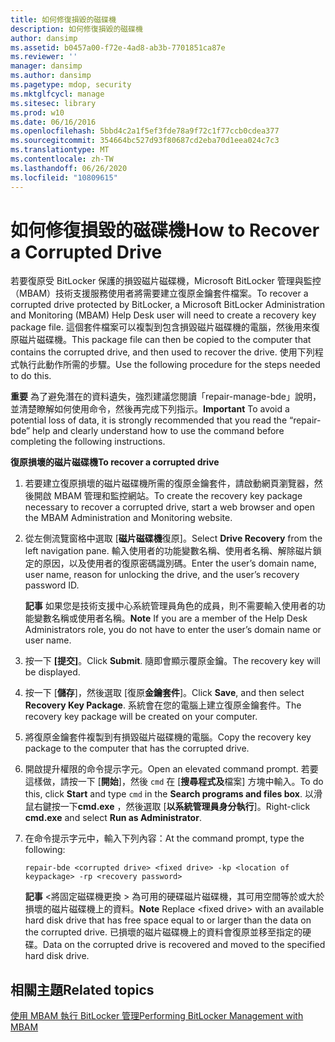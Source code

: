 ```yaml
---
title: 如何修復損毀的磁碟機
description: 如何修復損毀的磁碟機
author: dansimp
ms.assetid: b0457a00-f72e-4ad8-ab3b-7701851ca87e
ms.reviewer: ''
manager: dansimp
ms.author: dansimp
ms.pagetype: mdop, security
ms.mktglfcycl: manage
ms.sitesec: library
ms.prod: w10
ms.date: 06/16/2016
ms.openlocfilehash: 5bbd4c2a1f5ef3fde78a9f72c1f77ccb0cdea377
ms.sourcegitcommit: 354664bc527d93f80687cd2eba70d1eea024c7c3
ms.translationtype: MT
ms.contentlocale: zh-TW
ms.lasthandoff: 06/26/2020
ms.locfileid: "10809615"
---
```

# <span data-ttu-id="5faaa-103">如何修復損毀的磁碟機</span><span class="sxs-lookup"><span data-stu-id="5faaa-103">How to Recover a Corrupted Drive</span></span>


<span data-ttu-id="5faaa-104">若要復原受 BitLocker 保護的損毀磁片磁碟機，Microsoft BitLocker 管理與監控（MBAM）技術支援服務使用者將需要建立復原金鑰套件檔案。</span><span class="sxs-lookup"><span data-stu-id="5faaa-104">To recover a corrupted drive protected by BitLocker, a Microsoft BitLocker Administration and Monitoring (MBAM) Help Desk user will need to create a recovery key package file.</span></span> <span data-ttu-id="5faaa-105">這個套件檔案可以複製到包含損毀磁片磁碟機的電腦，然後用來復原磁片磁碟機。</span><span class="sxs-lookup"><span data-stu-id="5faaa-105">This package file can then be copied to the computer that contains the corrupted drive, and then used to recover the drive.</span></span> <span data-ttu-id="5faaa-106">使用下列程式執行此動作所需的步驟。</span><span class="sxs-lookup"><span data-stu-id="5faaa-106">Use the following procedure for the steps needed to do this.</span></span>

<span data-ttu-id="5faaa-107">**重要** 為了避免潛在的資料遺失，強烈建議您閱讀「repair-manage-bde」說明，並清楚瞭解如何使用命令，然後再完成下列指示。</span><span class="sxs-lookup"><span data-stu-id="5faaa-107">**Important** To avoid a potential loss of data, it is strongly recommended that you read the “repair-bde” help and clearly understand how to use the command before completing the following instructions.</span></span>

 

**<span data-ttu-id="5faaa-108">復原損壞的磁片磁碟機</span><span class="sxs-lookup"><span data-stu-id="5faaa-108">To recover a corrupted drive</span></span>**

1.  <span data-ttu-id="5faaa-109">若要建立復原損壞的磁片磁碟機所需的復原金鑰套件，請啟動網頁瀏覽器，然後開啟 MBAM 管理和監控網站。</span><span class="sxs-lookup"><span data-stu-id="5faaa-109">To create the recovery key package necessary to recover a corrupted drive, start a web browser and open the MBAM Administration and Monitoring website.</span></span>

2.  <span data-ttu-id="5faaa-110">從左側流覽窗格中選取 [**磁片磁碟機**復原]。</span><span class="sxs-lookup"><span data-stu-id="5faaa-110">Select **Drive Recovery** from the left navigation pane.</span></span> <span data-ttu-id="5faaa-111">輸入使用者的功能變數名稱、使用者名稱、解除磁片鎖定的原因，以及使用者的復原密碼識別碼。</span><span class="sxs-lookup"><span data-stu-id="5faaa-111">Enter the user’s domain name, user name, reason for unlocking the drive, and the user’s recovery password ID.</span></span>

    <span data-ttu-id="5faaa-112">**記事** 如果您是技術支援中心系統管理員角色的成員，則不需要輸入使用者的功能變數名稱或使用者名稱。</span><span class="sxs-lookup"><span data-stu-id="5faaa-112">**Note** If you are a member of the Help Desk Administrators role, you do not have to enter the user’s domain name or user name.</span></span>

     

3.  <span data-ttu-id="5faaa-113">按一下 **\[提交\]**。</span><span class="sxs-lookup"><span data-stu-id="5faaa-113">Click **Submit**.</span></span> <span data-ttu-id="5faaa-114">隨即會顯示覆原金鑰。</span><span class="sxs-lookup"><span data-stu-id="5faaa-114">The recovery key will be displayed.</span></span>

4.  <span data-ttu-id="5faaa-115">按一下 [**儲存**]，然後選取 [復原**金鑰套件**]。</span><span class="sxs-lookup"><span data-stu-id="5faaa-115">Click **Save**, and then select **Recovery Key Package**.</span></span> <span data-ttu-id="5faaa-116">系統會在您的電腦上建立復原金鑰套件。</span><span class="sxs-lookup"><span data-stu-id="5faaa-116">The recovery key package will be created on your computer.</span></span>

5.  <span data-ttu-id="5faaa-117">將復原金鑰套件複製到有損毀磁片磁碟機的電腦。</span><span class="sxs-lookup"><span data-stu-id="5faaa-117">Copy the recovery key package to the computer that has the corrupted drive.</span></span>

6.  <span data-ttu-id="5faaa-118">開啟提升權限的命令提示字元。</span><span class="sxs-lookup"><span data-stu-id="5faaa-118">Open an elevated command prompt.</span></span> <span data-ttu-id="5faaa-119">若要這樣做，請按一下 [**開始**]，然後 `cmd` 在 [**搜尋程式及**檔案] 方塊中輸入。</span><span class="sxs-lookup"><span data-stu-id="5faaa-119">To do this, click **Start** and type `cmd` in the **Search programs and files box**.</span></span> <span data-ttu-id="5faaa-120">以滑鼠右鍵按一下**cmd.exe** ，然後選取 [**以系統管理員身分執行**]。</span><span class="sxs-lookup"><span data-stu-id="5faaa-120">Right-click **cmd.exe** and select **Run as Administrator**.</span></span>

7.  <span data-ttu-id="5faaa-121">在命令提示字元中，輸入下列內容：</span><span class="sxs-lookup"><span data-stu-id="5faaa-121">At the command prompt, type the following:</span></span>

    `repair-bde <corrupted drive> <fixed drive> -kp <location of keypackage> -rp <recovery password>`

    <span data-ttu-id="5faaa-122">**記事** &lt;將固定磁碟機更換 &gt; 為可用的硬碟磁片磁碟機，其可用空間等於或大於損壞的磁片磁碟機上的資料。</span><span class="sxs-lookup"><span data-stu-id="5faaa-122">**Note** Replace &lt;fixed drive&gt; with an available hard disk drive that has free space equal to or larger than the data on the corrupted drive.</span></span> <span data-ttu-id="5faaa-123">已損壞的磁片磁碟機上的資料會復原並移至指定的硬碟。</span><span class="sxs-lookup"><span data-stu-id="5faaa-123">Data on the corrupted drive is recovered and moved to the specified hard disk drive.</span></span>

     

## <span data-ttu-id="5faaa-124">相關主題</span><span class="sxs-lookup"><span data-stu-id="5faaa-124">Related topics</span></span>


[<span data-ttu-id="5faaa-125">使用 MBAM 執行 BitLocker 管理</span><span class="sxs-lookup"><span data-stu-id="5faaa-125">Performing BitLocker Management with MBAM</span></span>](performing-bitlocker-management-with-mbam-mbam-2.md)

 

 





